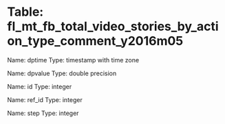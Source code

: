 Table: fl_mt_fb_total_video_stories_by_action_type_comment_y2016m05
===================================================================

Name: dptime
Type: timestamp with time zone

Name: dpvalue
Type: double precision

Name: id
Type: integer

Name: ref_id
Type: integer

Name: step
Type: integer

